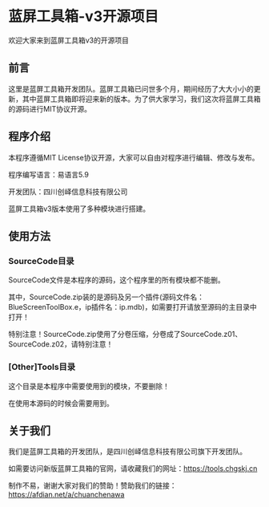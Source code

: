 # 蓝屏工具箱-v3开源项目
欢迎大家来到蓝屏工具箱v3的开源项目
## 前言
这里是蓝屏工具箱开发团队。蓝屏工具箱已问世多个月，期间经历了大大小小的更新，其中蓝屏工具箱即将迎来新的版本。为了供大家学习，我们这次将蓝屏工具箱的源码进行MIT协议开源。
## 程序介绍
本程序遵循MIT License协议开源，大家可以自由对程序进行编辑、修改与发布。

程序编写语言：易语言5.9

开发团队：四川创峄信息科技有限公司

蓝屏工具箱v3版本使用了多种模块进行搭建。
## 使用方法
### SourceCode目录
SourceCode文件是本程序的源码，这个程序里的所有模块都不能删。

其中，SourceCode.zip装的是源码及另一个插件(源码文件名：BlueScreenToolBox.e，ip插件名：ip.mdb)，如需要打开请放至源码的主目录中打开！

特别注意！SourceCode.zip使用了分卷压缩，分卷成了SourceCode.z01、SourceCode.z02，请特别注意！
### [Other]Tools目录
这个目录是本程序中需要使用到的模块，不要删除！

在使用本源码的时候会需要用到。
## 关于我们
我们是蓝屏工具箱的开发团队，是四川创峄信息科技有限公司旗下开发团队。

如需要访问新版蓝屏工具箱的官网，请收藏我们的网址：https://tools.chgskj.cn

制作不易，谢谢大家对我们的赞助！赞助我们的链接：https://afdian.net/a/chuanchenawa
